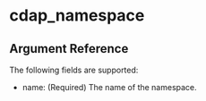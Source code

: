 # cdap_namespace

## Argument Reference

The following fields are supported:

* name:
  (Required)
  The name of the namespace.

